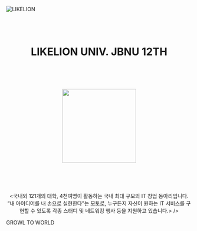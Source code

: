 
![LIKELION](https://github.com/user-attachments/assets/7d3483da-2a33-4fe0-8f87-d36bb911bb4b)
<br/>
<br/>  
<br/>  

<h1 align="center">LIKELION UNIV. JBNU 12TH</h1>
<br/>  
<br/>  
<br/>  

<p align="center">
  <img src="https://likelionjbnu.notion.site/image/https%3A%2F%2Fs3-us-west-2.amazonaws.com%2Fsecure.notion-static.com%2F6c21168c-ac1c-498a-a3ff-9e9fa8cda13a%2F%25EB%25A9%258B%25EC%259F%2581%25EC%259D%25B4%25EC%2582%25AC%25EC%259E%2590%25EC%25B2%2598%25EB%259F%25BC_%25EC%25A0%2584%25EB%25B6%2581%25EB%258C%2580_%25EB%25A1%259C%25EA%25B3%25A0.jpg?table=block&id=dc46625c-d05f-40e2-a3dd-e5b926168839&spaceId=99665ba5-4c9b-4ffd-92f0-95c9b068c24f&width=960&userId=&cache=v2.png" width="200" height="200" />
</p>

<br/>  
<br/>  
<br/>  

<p align="center">
  <국내외 121개의 대학, 4천여명이 활동하는 국내 최대 규모의 IT 창업 동아리입니다.
“내 아이디어를 내 손으로 실현한다”는 모토로, 누구든지 자신이 원하는 IT 서비스를 구현할 수 있도록 각종 스터디 및 네트워킹 행사 등을 지원하고 있습니다.> />
  </p>

GROWL TO WORLD
